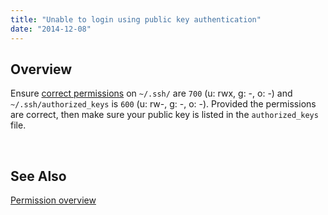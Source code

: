 ```yaml
---
title: "Unable to login using public key authentication"
date: "2014-12-08"
---
```


## Overview

Ensure [correct permissions](https://kb.apnscp.com/guides/permissions-overview/) on `~/.ssh/` are `700` (u: rwx, g: -, o: -) and `~/.ssh/authorized_keys` is `600` (u: rw-, g: -, o: -). Provided the permissions are correct, then make sure your public key is listed in the `authorized_keys` file.

 

## See Also

[Permission overview](https://kb.apnscp.com/guides/permissions-overview/)
